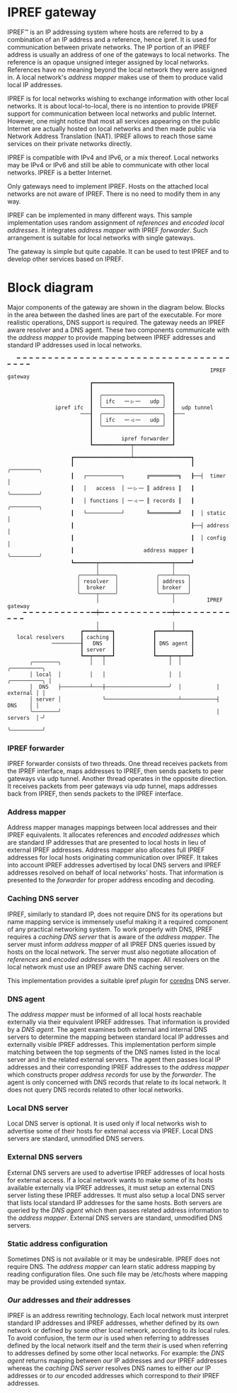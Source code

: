 # IPREF gateway

IPREF™ is an IP addressing system where hosts are referred to by a combination of an IP address and a reference, hence ipref. It is used for communication between private networks. The IP portion of an IPREF address is usually an address of one of the gateways to local networks. The reference is an opaque unsigned integer assigned by local networks. References have no meaning beyond the local network they were assigned in. A local network's _address mapper_ makes use of them to produce valid local IP addresses.

IPREF is for local networks wishing to exchange information with other local networks. It is about local-to-local, there is no intention to provide IPREF support for communication between local networks and public Internet. However, one might notice that most all services appearing on the public Internet are actually hosted on local networks and then made public via Network Address Translation (NAT). IPREF allows to reach those same services on their private networks directly.

IPREF is compatible with IPv4 and IPv6, or a mix thereof. Local networks may be IPv4 or IPv6 and still be able to communicate with other local networks. IPREF is a better Internet.

Only gateways need to implement IPREF.  Hosts on the attached local networks are not aware of IPREF. There is no need to modify them in any way.

IPREF can be implemented in many different ways. This sample implementation uses random assignment of _references_ and _encoded local addresses_. It integrates _address mapper_ with IPREF _forwarder_. Such arrangement is suitable for local networks with single gateways.

The gateway is simple but quite capable. It can be used to test IPREF and to develop other services based on IPREF.

# Block diagram

Major components of the gateway are shown in the diagram below. Blocks in the area between the dashed lines are part of the executable. For more realistic operations, DNS support is required. The gateway needs an IPREF aware resolver and a DNS agent. These two components communicate with the _address mapper_ to provide mapping between IPREF addresses and standard IP addresses used in local networks.

```
   ━ ━ ━ ━ ━ ━ ━ ━ ━ ━ ━ ━ ━ ━ ━ ━ ━ ━ ━ ━ ━ ━ ━ ━ ━ ━ ━ ━ ━ ━ ━ ━ ━ ━ ━ ━ ━ ━
                                                                IPREF gateway
                          ┏━━━━━━━━━━━━━━━━━━━━━━━━━┓
                          ┃                         ┃
                          ┃  ╭───────────────────╮  ┃
                          ┃  │ ifc   ─╴▷╶─   udp │  ┃
               ipref ifc  ┃  ╰───────────────────╯  ┃  udp tunnel
                       ───┨  ╭───────────────────╮  ┠───
                          ┃  │ ifc   ─╴◁╶─   udp │  ┃
                          ┃  ╰───────────────────╯  ┃
                          ┃                         ┃
                          ┃         ipref forwarder ┃
                          ┗━━━━━━━━━━━━┯━━━━━━━━━━━━┛
                                       │
                    ┏━━━━━━━━━━━━━━━━━━┷━━━━━━━━━━━━━━━━━━┓
                    ┃                                     ┃  ╭─────────╮
                    ┃   ┌───────────┐       ╔═════════╗   ┠──┤  timer  │
                    ┃   │   access  │ ─╴▷╶─ ║ address ║   ┃  ╰─────────╯
                    ┃   │ functions │ ─╴◁╶─ ║ records ║   ┃  ╭─────────╮
                    ┃   └───────────┘       ╚═════════╝   ┃  │ static  │
                    ┃                                     ┠──┤ address │
                    ┃                                     ┃  │ config  │
                    ┃                      address mapper ┃  ╰─────────╯
                    ┗━━━━━━━┯━━━━━━━━━━━━━━━━━━━━━━━┯━━━━━┛
                            │                       │
                      ╭─────┴─────╮            ╭────┴────╮
                      │ resolver  │            │ address │
                      │  broker   │            │ broker  │
                      ╰─────┬─────╯            ╰────┬────╯
                            │                       │          IPREF gateway
     ━ ━ ━ ━ ━ ━ ━ ━ ━ ━ ━╺━┿━╸━ ━ ━ ━ ━ ━ ━ ━ ━ ━╺━┿━╸━ ━ ━ ━ ━ ━ ━ ━ ━ ━ ━
                            │                       │
                       ┏━━━━┷━━━━┓            ┏━━━━━┷━━━━━┓
   local resolvers     ┃ caching ┃            ┃           ┃
              ─────────┨   DNS   ┃            ┃ DNS agent ┃
                       ┃ server  ┃            ┃           ┃
                       ┗━━┯━━━┯━━┛            ┗━━━━┯━━┯━━━┛
       ╭────────╮         │   │                    │  │             ╭──────────╮
       │ local  │         │   │                    │  │           ╭──────────╮ │
       │  DNS   ├─────────┴───┼────────────────────╯  │           │ external │ │
       │ server │             ╰───────────────────────┴───────────┤   DNS    │ │
       ╰────────╯                                                 │ servers  │╶╯
                                                                  ╰──────────╯
```

### IPREF forwarder

IPREF forwarder consists of two threads. One thread receives packets from the IPREF interface, maps addresses to IPREF, then sends packets to peer gateways via udp tunnel. Another thread operates in the opposite direction. It receives packets from peer gateways via udp tunnel, maps addresses back from IPREF, then sends packets to the IPREF interface.

### Address mapper

Address mapper manages mappings between local addresses and their IPREF equivalents. It allocates references and _encoded addresses_ which are standard IP addresses that are presented to local hosts in lieu of external IPREF addresses.  Address mapper also allocates full IPREF addresses for local hosts originating communication over IPREF. It takes into account IPREF addresses advertised by local DNS servers and IPREF addresses resolved on behalf of local networks' hosts. That information is presented to the _forwarder_ for proper address encoding and decoding.

### Caching DNS server

IPREF, similarly to standard IP, does not require DNS for its operations but name mapping service is immensely useful making it a required component of any practical networking system. To work properly with DNS, IPREF requires a *caching DNS server* that is aware of the *address mapper*. The server must inform *address mapper* of all IPREF DNS queries issued by hosts on the local network. The server must also negotiate allocation of _references_ and _encoded addresses_ with the mapper. All resolvers on the local network must use an IPREF aware DNS caching server.

This implementation provides a suitable ipref _plugin_ for [coredns](https://coredns.io/) DNS server.

### DNS agent

The *address mapper* must be informed of all local hosts reachable externally via their equivalent IPREF addresses. That information is provided by a *DNS agent*. The agent examines both external and internal DNS servers to determine the mapping between standard local IP addresses and externally visible IPREF addresses. This implementation perform simple matching between the top segments of the DNS names listed in the local server and in the related external servers. The agent then passes local IP addresses and their corresponding IPREF addresses to the *address mapper* which constructs proper *address records* for use by the *forwarder*. The agent is only concerned with DNS records that relate to *its* local network. It does not query DNS records related to other local networks.

### Local DNS server

Local DNS server is optional. It is used only if local networks wish to advertise some of their hosts for external access via IPREF. Local DNS servers are standard, unmodified DNS servers.

### External DNS servers

External DNS servers are used to advertise IPREF addresses of local hosts for external access. If a local network wants to make some of its hosts available externally via IPREF addresses, it must setup an external DNS server listing these IPREF addresses. It must also setup a local DNS server that lists local standard IP addresses for the same hosts. Both servers are queried by the *DNS agent* which then passes related address information to the *address mapper*. External DNS servers are standard, unmodified DNS servers.

### Static address configuration

Sometimes DNS is not available or it may be undesirable. IPREF does not require DNS. The *address mapper* can learn static address mapping by reading configuration files. One such file may be /etc/hosts where mapping may be provided using extended syntax.

### *Our* addresses and *their* addresses

IPREF is an address rewriting technology. Each local network must interpret standard IP addresses and IPREF addresses, whether defined by its own network or defined by some other local network, according to *its* local rules. To avoid confusion, the term *our* is used when referring to addresses defined by the local network itself and the term *their* is used when referring to addresses defined by some other local networks. For example: the *DNS agent* returns mapping between *our* IP addresses and *our* IPREF addresses whereas the *caching DNS server* resolves DNS names to either *our* IP addresses or to *our* encoded addresses which correspond to *their* IPREF addresses.
